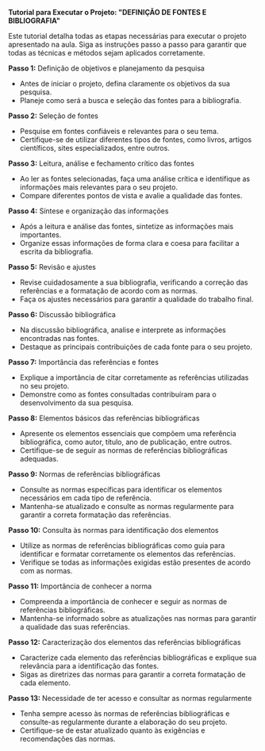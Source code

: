 **Tutorial para Executar o Projeto: "DEFINIÇÃO DE FONTES E BIBLIOGRAFIA"**

Este tutorial detalha todas as etapas necessárias para executar o projeto apresentado na aula. Siga as instruções passo a passo para garantir que todas as técnicas e métodos sejam aplicados corretamente.

**Passo 1:** Definição de objetivos e planejamento da pesquisa
- Antes de iniciar o projeto, defina claramente os objetivos da sua pesquisa.
- Planeje como será a busca e seleção das fontes para a bibliografia.

**Passo 2:** Seleção de fontes
- Pesquise em fontes confiáveis e relevantes para o seu tema.
- Certifique-se de utilizar diferentes tipos de fontes, como livros, artigos científicos, sites especializados, entre outros.

**Passo 3:** Leitura, análise e fechamento crítico das fontes
- Ao ler as fontes selecionadas, faça uma análise crítica e identifique as informações mais relevantes para o seu projeto.
- Compare diferentes pontos de vista e avalie a qualidade das fontes.

**Passo 4:** Síntese e organização das informações
- Após a leitura e análise das fontes, sintetize as informações mais importantes.
- Organize essas informações de forma clara e coesa para facilitar a escrita da bibliografia.

**Passo 5:** Revisão e ajustes
- Revise cuidadosamente a sua bibliografia, verificando a correção das referências e a formatação de acordo com as normas.
- Faça os ajustes necessários para garantir a qualidade do trabalho final.

**Passo 6:** Discussão bibliográfica
- Na discussão bibliográfica, analise e interprete as informações encontradas nas fontes.
- Destaque as principais contribuições de cada fonte para o seu projeto.

**Passo 7:** Importância das referências e fontes
- Explique a importância de citar corretamente as referências utilizadas no seu projeto.
- Demonstre como as fontes consultadas contribuíram para o desenvolvimento da sua pesquisa.

**Passo 8:** Elementos básicos das referências bibliográficas
- Apresente os elementos essenciais que compõem uma referência bibliográfica, como autor, título, ano de publicação, entre outros.
- Certifique-se de seguir as normas de referências bibliográficas adequadas.

**Passo 9:** Normas de referências bibliográficas
- Consulte as normas específicas para identificar os elementos necessários em cada tipo de referência.
- Mantenha-se atualizado e consulte as normas regularmente para garantir a correta formatação das referências.

**Passo 10:** Consulta às normas para identificação dos elementos
- Utilize as normas de referências bibliográficas como guia para identificar e formatar corretamente os elementos das referências.
- Verifique se todas as informações exigidas estão presentes de acordo com as normas.

**Passo 11:** Importância de conhecer a norma
- Compreenda a importância de conhecer e seguir as normas de referências bibliográficas.
- Mantenha-se informado sobre as atualizações nas normas para garantir a qualidade das suas referências.

**Passo 12:** Caracterização dos elementos das referências bibliográficas
- Caracterize cada elemento das referências bibliográficas e explique sua relevância para a identificação das fontes.
- Sigas as diretrizes das normas para garantir a correta formatação de cada elemento.

**Passo 13:** Necessidade de ter acesso e consultar as normas regularmente
- Tenha sempre acesso às normas de referências bibliográficas e consulte-as regularmente durante a elaboração do seu projeto.
- Certifique-se de estar atualizado quanto às exigências e recomendações das normas.